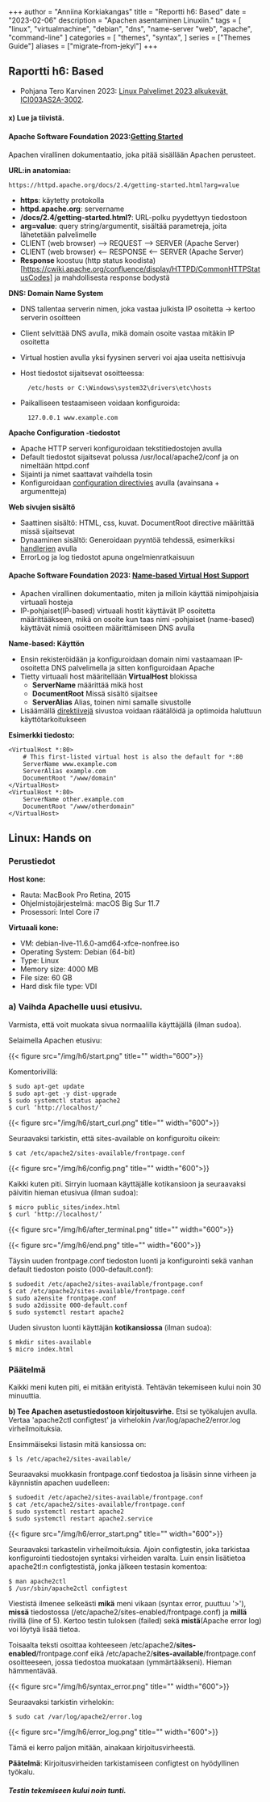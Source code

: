 +++
author = "Anniina Korkiakangas"
title = "Reportti h6: Based"
date = "2023-02-06"
description = "Apachen asentaminen Linuxiin."
tags = [
    "linux",
    "virtualmachine",
    "debian",
    "dns",
    "name-server
    "web",
    "apache",
    "command-line"
]
categories = [
    "themes",
    "syntax",
]
series = ["Themes Guide"]
aliases = ["migrate-from-jekyl"]
+++

## **Raportti h6: Based**
- Pohjana Tero Karvinen 2023: [Linux Palvelimet 2023 alkukevät, ICI003AS2A-3002](https://terokarvinen.com/2023/linux-palvelimet-2023-alkukevat/).

#### **x) Lue ja tiivistä.** 
 
#### **Apache Software Foundation 2023:[Getting Started](https://httpd.apache.org/docs/2.4/getting-started.html)**

Apachen virallinen dokumentaatio, joka pitää sisällään Apachen perusteet.

**URL:in anatomiaa:**

    https://httpd.apache.org/docs/2.4/getting-started.html?arg=value

- **https**: käytetty protokolla
- **httpd.apache.org**: servername
- **/docs/2.4/getting-started.html?**: URL-polku pyydettyyn tiedostoon
- **arg=value**: query string/argumentit, sisältää parametreja, joita lähetetään palvelimelle
- CLIENT (web browser) --> REQUEST --> SERVER (Apache Server)
- CLIENT (web browser) <-- RESPONSE <-- SERVER (Apache Server)
 - **Response** koostuu (http status koodista)[https://cwiki.apache.org/confluence/display/HTTPD/CommonHTTPStatusCodes] ja mahdollisesta response bodystä
 
**DNS: Domain Name System**

- DNS tallentaa serverin nimen, joka vastaa julkista IP osoitetta -> kertoo serverin osoitteen
- Client selvittää DNS avulla, mikä domain osoite vastaa mitäkin IP osoitetta
- Virtual hostien avulla yksi fyysinen serveri voi ajaa useita nettisivuja
- Host tiedostot sijaitsevat osoitteessa: 
    
        /etc/hosts or C:\Windows\system32\drivers\etc\hosts

- Paikalliseen testaamiseen voidaan konfiguroida:
    
        127.0.0.1 www.example.com

**Apache Configuration -tiedostot**

- Apache HTTP serveri konfiguroidaan tekstitiedostojen avulla
- Default tiedostot sijaitsevat polussa /usr/local/apache2/conf ja on nimeltään httpd.conf 
- Sijainti ja nimet saattavat vaihdella tosin
- Konfiguroidaan [configuration directivies](https://httpd.apache.org/docs/2.4/mod/quickreference.html) avulla (avainsana + argumentteja)

**Web sivujen sisältö**

- Saattinen sisältö: HTML, css, kuvat. DocumentRoot directive määrittää missä sijaitsevat
- Dynaaminen sisältö: Generoidaan pyyntöä tehdessä, esimerkiksi [handlerien](https://httpd.apache.org/docs/2.4/handler.html) avulla 
- ErrorLog ja log tiedostot apuna ongelmienratkaisuun

#### **Apache Software Foundation 2023: [Name-based Virtual Host Support](https://httpd.apache.org/docs/current/vhosts/name-based.html)**

- Apachen virallinen dokumentaatio, miten ja milloin käyttää nimipohjaisia virtuaali hosteja
- IP-pohjaiset(IP-based) virtuaali hostit käyttävät IP osoitetta määrittääkseen, mikä on osoite kun taas nimi -pohjaiset (name-based) käyttävät nimiä osoitteen määrittämiseen DNS avulla 

**Name-based: Käyttön**

-  Ensin rekisteröidään ja konfiguroidaan domain nimi vastaamaan IP-osoitetta DNS palvelimella ja sitten konfiguroidaan Apache
- Tietty virtuaali host määritellään **VirtualHost** blokissa
    - **ServerName** määrittää mikä host 
    - **DocumentRoot** Missä sisältö sijaitsee
    - **ServerAlias** Alias, toinen nimi samalle sivustolle
- Lisäämällä [direktiivejä](https://httpd.apache.org/docs/2.4/mod/quickreference.html)  sivustoa voidaan räätälöidä ja optimoida haluttuun käyttötarkoitukseen

**Esimerkki tiedosto:** 

    <VirtualHost *:80>
        # This first-listed virtual host is also the default for *:80
        ServerName www.example.com
        ServerAlias example.com 
        DocumentRoot "/www/domain"
    </VirtualHost>
    <VirtualHost *:80>
        ServerName other.example.com
        DocumentRoot "/www/otherdomain"
    </VirtualHost>

## **Linux: Hands on**
### **Perustiedot** 

**Host kone:**
- Rauta: MacBook Pro Retina, 2015
- Ohjelmistojärjestelmä: macOS Big Sur 11.7
- Prosessori: Intel Core i7

**Virtuaali kone:**
- VM: debian-live-11.6.0-amd64-xfce-nonfree.iso
- Operating System: Debian (64-bit)
- Type: Linux
- Memory size: 4000 MB
- File size: 60 GB
- Hard disk file type: VDI

### **a) Vaihda Apachelle uusi etusivu.** 
Varmista, että voit muokata sivua normaalilla käyttäjällä (ilman sudoa).

Selaimella Apachen etusivu: 

{{< figure src="/img/h6/start.png" title="" width="600">}}

Komentorivillä:

    $ sudo apt-get update   
    $ sudo apt-get -y dist-upgrade
    $ sudo systemctl status apache2
    $ curl ‘http://localhost/’

{{< figure src="/img/h6/start_curl.png" title="" width="600">}}

Seuraavaksi tarkistin, että sites-available on konfiguroitu oikein:

    $ cat /etc/apache2/sites-available/frontpage.conf

{{< figure src="/img/h6/config.png" title="" width="600">}}

Kaikki kuten piti. Sirryin luomaan käyttäjälle kotikansioon ja seuraavaksi päivitin hieman etusivua (ilman sudoa):

    $ micro public_sites/index.html
    $ curl ‘http://localhost/’

{{< figure src="/img/h6/after_terminal.png" title="" width="600">}}
 
{{< figure src="/img/h6/end.png" title="" width="600">}}

Täysin uuden frontpage.conf tiedoston luonti ja konfigurointi sekä vanhan default tiedoston poisto (000-default.conf):

    $ sudoedit /etc/apache2/sites-available/frontpage.conf
    $ cat /etc/apache2/sites-available/frontpage.conf
    $ sudo a2ensite frontpage.conf
    $ sudo a2dissite 000-default.conf 
    $ sudo systemctl restart apache2

Uuden sivuston luonti käyttäjän **kotikansiossa** (ilman sudoa):

    $ mkdir sites-available
    $ micro index.html


### **Päätelmä**
Kaikki meni kuten piti, ei mitään erityistä. Tehtävän tekemiseen kului noin 30 minuuttia.


**b) Tee Apachen asetustiedostoon kirjoitusvirhe.** Etsi se työkalujen avulla. Vertaa 'apache2ctl configtest' ja virhelokin /var/log/apache2/error.log virheilmoituksia.

Ensimmäiseksi listasin mitä kansiossa on: 

    $ ls /etc/apache2/sites-available/

Seuraavaksi muokkasin frontpage.conf tiedostoa ja lisäsin sinne virheen ja käynnistin apachen uudelleen: 

    $ sudoedit /etc/apache2/sites-available/frontpage.conf
    $ cat /etc/apache2/sites-available/frontpage.conf
    $ sudo systemctl restart apache2
    $ sudo systemctl restart apache2.service

{{< figure src="/img/h6/error_start.png" title="" width="600">}}

Seuraavaksi tarkastelin virheilmoituksia. Ajoin configtestin, joka tarkistaa konfigurointi tiedostojen syntaksi virheiden varalta. Luin ensin lisätietoa apache2tl:n configtestistä, jonka jälkeen testasin komentoa:

    $ man apache2ctl
    $ /usr/sbin/apache2ctl configtest

Viestistä ilmenee selkeästi **mikä** meni vikaan (syntax error, puuttuu '>'), **missä** tiedostossa (/etc/apache2/sites-enabled/frontpage.conf) ja **millä** rivillä (line of 5). Kertoo testin tuloksen (failed) sekä **mistä**(Apache error log) voi löytyä lisää tietoa.

Toisaalta  teksti osoittaa kohteeseen /etc/apache2/**sites-enabled**/frontpage.conf eikä /etc/apache2/**sites-available**/frontpage.conf osoitteeseen, jossa tiedostoa muokataan (ymmärtääkseni). Hieman hämmentävää. 

{{< figure src="/img/h6/syntax_error.png" title="" width="600">}}

Seuraavaksi tarkistin virhelokin:

    $ sudo cat /var/log/apache2/error.log

{{< figure src="/img/h6/error_log.png" title="" width="600">}}

Tämä ei kerro paljon mitään, ainakaan kirjoitusvirheestä. 

**Päätelmä**: Kirjoitusvirheiden tarkistamiseen configtest on hyödyllinen työkalu. 

##### Testin tekemiseen kului noin tunti. 